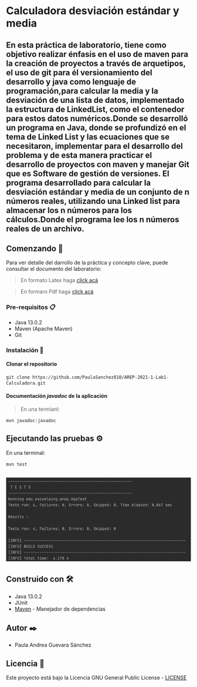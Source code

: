 # Calculadora desviación estándar y media
En esta práctica de laboratorio, tiene como objetivo realizar énfasis en el uso de maven para la creación de proyectos a través de arquetipos, el uso de git para él 
versionamiento del desarrollo y java como lenguaje de programación,para calcular la media y la desviación de una lista de datos, implementado la estructura de LinkedList, 
como el contenedor para estos datos numéricos.Donde se desarrolló un programa en Java, donde se profundizó en el tema de Linked List y las ecuaciones que se necesitaron,  implementar para el desarrollo del problema y de esta manera practicar el desarrollo de proyectos con maven y manejar Git que es Software de gestión de versiones.
El programa desarrollado para calcular la desviación estándar y media de un conjunto de n números reales, utilizando una Linked list para almacenar los n números para los cálculos.Donde el programa lee los n números reales de un archivo.
-
## Comenzando 🚀

Para ver detalle del darrollo de la práctica y concepto clave, puede consultar el documento del laboratorio:

> En formato Latex haga [click acá](https://www.overleaf.com/project/601554022e066319be081aec)

> En formaro Pdf haga [click acá](https://github.com/PaulaSanchez810/AREP-2021-1-Lab1-Calculadora/blob/main/INTRODUCTION%20TO%20COMPLEX%20SYSTEMS%2C%20JAVA%2C%20MVN%2C%20AND%20GIT.pdf)


### Pre-requisitos 📋

* Java 13.0.2
* Maven (Apache Maven)
* Git

### Instalación 🔧

#### Clonar el repositorio

```
git clone https://github.com/PaulaSanchez810/AREP-2021-1-Lab1-Calculadora.git
```


#### Documentación _javadoc_ de la aplicación

> En una termianl:
```
mvn javadoc:javadoc
```
## Ejecutando las pruebas ⚙️

En una terminal:
```
mvn test
```
![](https://github.com/PaulaSanchez810/AREP-2021-1-Lab1-Calculadora/blob/main/img/img1.png)
--
## Construido con 🛠️

* Java 13.0.2
* JUnit
* [Maven](https://maven.apache.org/) - Manejador de dependencias


## Autor ✒️

* Paula Andrea Guevara Sánchez

## Licencia 📄

Este proyecto está bajo la Licencia GNU General Public License - [LICENSE](https://github.com/PaulaSanchez810/AREP-2021-1-Lab1-Calculadora/blob/main/LICENSE.txt) 
